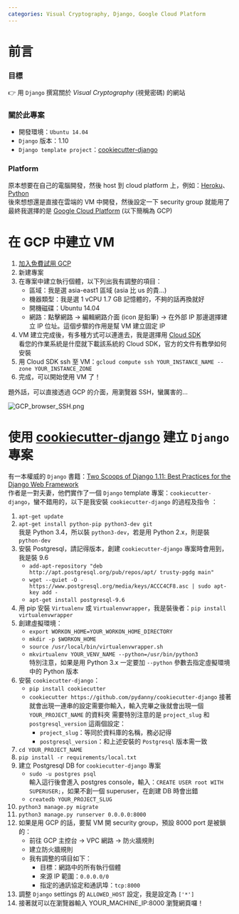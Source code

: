 ```yaml
---
categories: Visual Cryptography, Django, Google Cloud Platform
---
```


前言
===

### 目標
:point_right: 用 `Django` 撰寫關於 _Visual Cryptography_ (視覺密碼) 的網站

### 關於此專案
*  開發環境：`Ubuntu 14.04`
* `Django` 版本：1.10
* `Django template project`：[cookiecutter-django](https://github.com/pydanny/cookiecutter-django)

### Platform
原本想要在自己的電腦開發，然後 host 到 cloud platform 上，例如：[Heroku](https://www.heroku.com/)、[Python](https://www.pythonanywhere.com/)  
後來想想還是直接在雲端的 VM 中開發，然後設定一下 security group 就能用了  
最終我選擇的是 [Google Cloud Platform](https://cloud.google.com/?hl=zh-tw) (以下簡稱為 GCP)

在 GCP 中建立 VM
===
1. [加入免費試用 GCP](https://cloud.google.com/free/?hl=zh-tw)
2. 新建專案
3. 在專案中建立執行個體，以下列出我有調整的項目：  
   * 區域：我是選 asia-east1 區域 (asia 比 us 的貴...)
   * 機器類型：我是選 1 vCPU 1.7 GB 記憶體的，不夠的話再換就好
   * 開機磁碟：Ubuntu 14.04
   * 網路：點擊網路 -> 編輯網路介面 (icon 是鉛筆) -> 在外部 IP 那邊選擇建立 IP 位址。這個步驟的作用是幫 VM 建立固定 IP
4. VM 建立完成後，有多種方式可以連進去，我是選擇用 [Cloud SDK](https://cloud.google.com/sdk/?hl=zh-tw)  
   看您的作業系統是什麼就下載該系統的 Cloud SDK，官方的文件有教學如何安裝
5. 用 Cloud SDK ssh 至 VM：`gcloud compute ssh YOUR_INSTANCE_NAME --zone YOUR_INSTANCE_ZONE`
6. 完成，可以開始使用 VM 了！

題外話，可以直接透過 GCP 的介面，用瀏覽器 SSH，蠻厲害的...  

![GCP_browser_SSH.png]({{site.baseurl}}/assets/images/GCP_browser_SSH.png)

使用 [cookiecutter-django](https://github.com/pydanny/cookiecutter-django) 建立 `Django` 專案
===
有一本權威的 `Django` 書籍：[Two Scoops of Django 1.11: Best Practices for the Django Web Framework](https://www.amazon.com/Two-Scoops-Django-1-11-Practices/dp/0692915729)  
作者是一對夫妻，他們實作了一個 `Django` template 專案：`cookiecutter-django`，蠻不錯用的，以下是我安裝 `cookiecutter-django` 的過程及指令  ：
1. `apt-get update`
1. `apt-get install python-pip python3-dev git`  
   我是 Python 3.4，所以裝 `python3-dev`，若是用 Python 2.x，則是裝 `python-dev`
1. 安裝 Postgresql，請記得版本，創建 `cookiecutter-django` 專案時會用到，我是裝 9.6  
   * `add-apt-repository "deb http://apt.postgresql.org/pub/repos/apt/ trusty-pgdg main"`
   * `wget --quiet -O - https://www.postgresql.org/media/keys/ACCC4CF8.asc | sudo apt-key add -`
   * `apt-get install postgresql-9.6`
1. 用 pip 安裝 `Virtualenv` 或 `Virtualenvwrapper`，我是裝後者：`pip install virtualenvwrapper`
1. 創建虛擬環境：  
   * `export WORKON_HOME=YOUR_WORKON_HOME_DIRECTORY`
   * `mkdir -p $WORKON_HOME`
   * `source /usr/local/bin/virtualenvwrapper.sh`
   * `mkvirtualenv YOUR_VENV_NAME --python=/usr/bin/python3`  
      特別注意，如果是用 Python 3.x 一定要加 `--python` 參數去指定虛擬環境中的 Python 版本
1. 安裝 `cookiecutter-django`：  
   * `pip install cookiecutter`
   * `cookiecutter https://github.com/pydanny/cookiecutter-django`
   接著就會出現一連串的設定需要你輸入，輸入完畢之後就會出現一個 `YOUR_PROJECT_NAME` 的資料夾
   需要特別注意的是 `project_slug` 和 `postgresql_version` 這兩個設定：  
     * `project_slug`：等同於資料庫的名稱，務必記得
     * `postgresql_version`：和上述安裝的 `Postgresql` 版本需一致
1. `cd YOUR_PROJECT_NAME`
1. `pip install -r requirements/local.txt`
1. 建立 Postgresql DB for `cookiecutter-django` 專案  
   * `sudo -u postgres psql`  
     輸入這行後會進入 postgres console，輸入：`CREATE USER root WITH SUPERUSER;`，如果不創一個 superuser，在創建 DB 時會出錯
   * `createdb YOUR_PROJECT_SLUG`
1. `python3 manage.py migrate`
1. `python3 manage.py runserver 0.0.0.0:8000`
1. 如果是用 GCP 的話，要幫 VM 開 security group，預設 8000 port 是被鎖的： 
   * 前往 GCP 主控台 -> VPC 網路 -> 防火牆規則
   * 建立防火牆規則
   * 我有調整的項目如下：  
     * 目標：網路中的所有執行個體
     * 來源 IP 範圍：`0.0.0.0/0`
     * 指定的通訊協定和通訊埠：`tcp:8000`
1. 調整 `Django` settings 的 `ALLOWED_HOST` 設定，我是設定為 `['*']`
1. 接著就可以在瀏覽器輸入 YOUR_MACHINE_IP:8000 瀏覽網頁囉！
